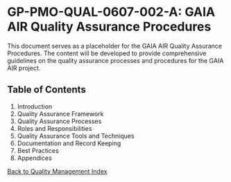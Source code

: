 # GP-PMO-QUAL-0607-002-A: GAIA AIR Quality Assurance Procedures

This document serves as a placeholder for the GAIA AIR Quality Assurance Procedures. The content will be developed to provide comprehensive guidelines on the quality assurance processes and procedures for the GAIA AIR project.

## Table of Contents

1. Introduction
2. Quality Assurance Framework
3. Quality Assurance Processes
4. Roles and Responsibilities
5. Quality Assurance Tools and Techniques
6. Documentation and Record Keeping
7. Best Practices
8. Appendices

[Back to Quality Management Index](./index.md)
